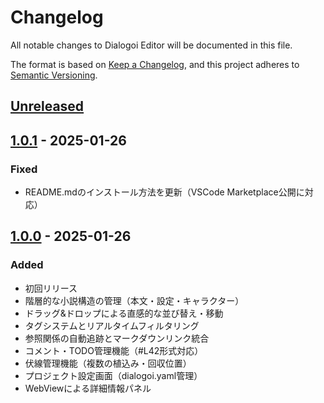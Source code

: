 # Changelog

All notable changes to Dialogoi Editor will be documented in this file.

The format is based on [Keep a Changelog](https://keepachangelog.com/en/1.0.0/),
and this project adheres to [Semantic Versioning](https://semver.org/spec/v2.0.0.html).

## [Unreleased]

## [1.0.1] - 2025-01-26
### Fixed
- README.mdのインストール方法を更新（VSCode Marketplace公開に対応）

## [1.0.0] - 2025-01-26
### Added
- 初回リリース
- 階層的な小説構造の管理（本文・設定・キャラクター）
- ドラッグ&ドロップによる直感的な並び替え・移動
- タグシステムとリアルタイムフィルタリング
- 参照関係の自動追跡とマークダウンリンク統合
- コメント・TODO管理機能（#L42形式対応）
- 伏線管理機能（複数の植込み・回収位置）
- プロジェクト設定画面（dialogoi.yaml管理）
- WebViewによる詳細情報パネル

[Unreleased]: https://github.com/cedretaber/dialogoi-editor/compare/v1.0.1...HEAD
[1.0.1]: https://github.com/cedretaber/dialogoi-editor/compare/v1.0.0...v1.0.1
[1.0.0]: https://github.com/cedretaber/dialogoi-editor/releases/tag/v1.0.0